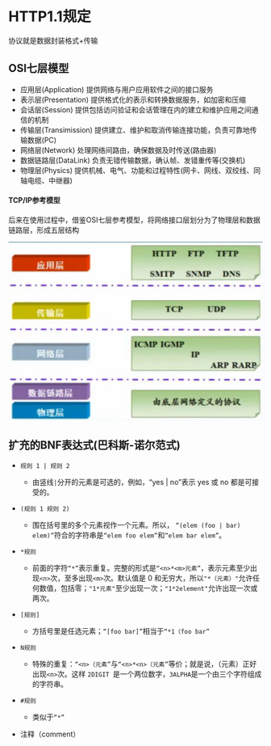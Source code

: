 # HTTP1.1规定

协议就是数据封装格式+传输

## OSI七层模型

 - 应用层(Application) 提供网络与用户应用软件之间的接口服务
 - 表示层(Presentation) 提供格式化的表示和转换数据服务，如加密和压缩
 - 会话层(Session) 提供包括访问验证和会话管理在内的建立和维护应用之间通信的机制
 - 传输层(Transimission) 提供建立、维护和取消传输连接功能，负责可靠地传输数据(PC)
 - 网络层(Network) 处理网络间路由，确保数据及时传送(路由器)
 - 数据链路层(DataLink) 负责无错传输数据，确认帧、发错重传等(交换机)
 - 物理层(Physics) 提供机械、电气、功能和过程特性(网卡、网线、双绞线、同轴电缆、中继器)

#### TCP/IP参考模型

后来在使用过程中，借鉴OSI七层参考模型，将网络接口层划分为了物理层和数据链路层，形成五层结构

![http分层](./http分层.png)


## 扩充的BNF表达式(巴科斯-诺尔范式)

 - `规则 1 | 规则 2 `
    - 由竖线`|`分开的元素是可选的，例如，“yes | no”表示 yes 或 no 都是可接受的。 

 - `(规则 1 规则 2)`
    - 围在括号里的多个元素视作一个元素。所以， `“(elem (foo | bar) elem)”`符合的字符串是`“elem foo elem”`和`“elem bar elem”`。

 - `*规则`
    - 前面的字符`“*”`表示重复。完整的形式是`“<n>*<m>元素”`，表示元素至少出现`<n>`次，至多出现`<m>`次。默认值是 0 和无穷大，所以`"*（元素）"`允许任何数值，包括零；`"1*元素"`至少出现一次；`"1*2element"`允许出现一次或两次。

 - `[规则]`
    - 方括号里是任选元素；`“[foo bar]”`相当于`“*1（foo bar”`

 - `N规则`
    - 特殊的重复：`“<n>（元素”`与`“<n>*<n>（元素”`等价；就是说，（元素）正好出现`<n>`次。这样 `2DIGIT `是一个两位数字，`3ALPHA`是一个由三个字符组成的字符串。

 - `#规则`
    - 类似于`“*”`

 - 注释（comment）


